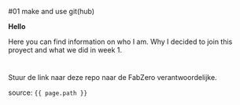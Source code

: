 #01 make and use git(hub)

**Hello**  

Here you can find information on who I am. Why I decided to join this proyect and what we did in week 1.

#
Stuur de link naar deze repo naar de FabZero verantwoordelijke.

source: `{{ page.path }}`
